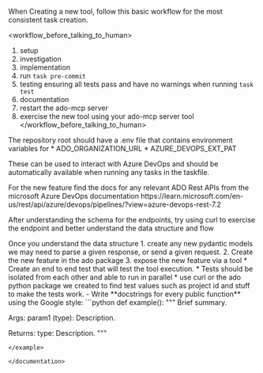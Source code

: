 When Creating a new tool, follow this basic workflow for the most consistent task creation.

<workflow_before_talking_to_human>
1. setup
2. investigation
3. implementation
6. run `task pre-commit`
4. testing ensuring all tests pass and have no warnings when running `task test`
5. documentation
6. restart the ado-mcp server
7. exercise the new tool using your ado-mcp server tool
</workflow_before_talking_to_human>

<setup>
The repository root should have a .env file that contains environment variables for
* ADO_ORGANIZATION_URL
* AZURE_DEVOPS_EXT_PAT

These can be used to interact with Azure DevOps and should be automatically available when running any tasks in the taskfile.
</setup>

<investigation>
For the new feature find the docs for any relevant ADO Rest APIs from the microsoft Azure DevOps documentation
https://learn.microsoft.com/en-us/rest/api/azure/devops/pipelines/?view=azure-devops-rest-7.2

After understanding the schema for the endpoints, try using curl to exercise the endpoint and better understand the data structure and flow
</investigation>

<implementation>
Once you understand the data structure 
1. create any new pydantic models we may need to parse a given response, or send a given request.
2. Create the new feature in the ado package
3. expose the new feature via a tool
</implementation>

<testing>
* Create an end to end test that will test the tool execution.
* Tests should be isolated from each other and able to run in parallel
* use curl or the ado python package we created to find test values such as project id and stuff to make the tests work.
</testing>

<documentation>
- Write **docstrings for every public function** using the Google style:
<example>
```python
def example():
  """
  Brief summary.

  Args:
      param1 (type): Description.

  Returns:
      type: Description.
  """
```
</example>

</documentation>